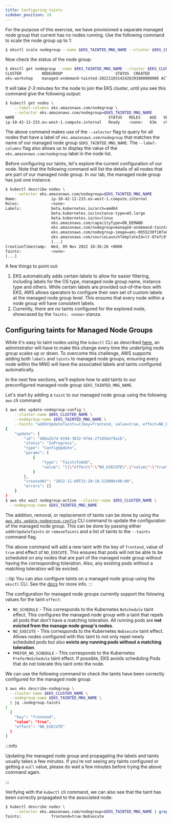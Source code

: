 ```yaml
---
title: Configuring taints
sidebar_position: 10
---
```


For the purpose of this exercise, we have provisioned a separate managed node group that current has no nodes running. Use the following command to scale the node group up to 1:

```bash hook=configure-taints
$ eksctl scale nodegroup --name $EKS_TAINTED_MNG_NAME --cluster $EKS_CLUSTER_NAME --nodes 1 --nodes-min 0 --nodes-max 1
```

Now check the status of the node group:

```bash
$ eksctl get nodegroup --name $EKS_TAINTED_MNG_NAME --cluster $EKS_CLUSTER_NAME
CLUSTER			NODEGROUP						STATUS	CREATED			MIN SIZE	MAX SIZE	DESIRED CAPACITY	INSTANCE TYPE	IMAGE ID		ASG NAME									TYPE
eks-workshop	managed-ondemand-tainted-20221103142426393800000006	ACTIVE	2022-11-03T14:24:28Z	0		1		1			m5.large	ami-0b55230f107a87100	eks-managed-ondemand-tainted-20221103142426393800000006-d0c21ef0-8024-f793-52a9-3ed57ca9d457	managed
```

It will take *2-3* minutes for the node to join the EKS cluster, until you see this command give the following output:

```bash
$ kubectl get nodes \
    --label-columns eks.amazonaws.com/nodegroup \
    --selector eks.amazonaws.com/nodegroup=$EKS_TAINTED_MNG_NAME
NAME                                         STATUS   ROLES    AGE   VERSION               NODEGROUP
ip-10-42-12-233.eu-west-1.compute.internal   Ready    <none>   63m   vVAR::KUBERNETES_NODE_VERSION   managed-ondemand-tainted-20221103142426393800000006
```

The above command makes use of the `--selector` flag to query for all nodes that have a label of `eks.amazonaws.com/nodegroup` that matches the name of our managed node group `$EKS_TAINTED_MNG_NAME`. The `--label-columns` flag also allows us to display the value of the `eks.amazonaws.com/nodegroup` label in the node list. 

Before configuring our taints, let's explore the current configuration of our node. Note that the following command will list the details of all nodes that are part of our managed node group. In our lab, the managed node group has just one instance. 

```bash
$ kubectl describe nodes \
    --selector eks.amazonaws.com/nodegroup=$EKS_TAINTED_MNG_NAME
Name:               ip-10-42-12-233.eu-west-1.compute.internal
Roles:              <none>
Labels:             beta.kubernetes.io/arch=amd64
                    beta.kubernetes.io/instance-type=m5.large
                    beta.kubernetes.io/os=linux
                    eks.amazonaws.com/capacityType=ON_DEMAND
                    eks.amazonaws.com/nodegroup=managed-ondemand-tainted-20221103142426393800000006
                    eks.amazonaws.com/nodegroup-image=ami-0b55230f107a87100
                    eks.amazonaws.com/sourceLaunchTemplateId=lt-07afc97c4940b6622
                    [...]
CreationTimestamp:  Wed, 09 Nov 2022 10:36:26 +0000
Taints:             <none>
[...]
```

A few things to point out:

1. EKS automatically adds certain labels to allow for easier filtering, including labels for the OS type, managed node group name, instance type and others. While certain labels are provided out-of-the-box with EKS, AWS allows operators to configure their own set of custom labels at the managed node group level. This ensures that every node within a node group will have consistent labels. 
2. Currently, there are no taints configured for the explored node, showcased by the `Taints: <none>` stanza. 

## Configuring taints for Managed Node Groups

While it's easy to taint nodes using the `kubectl` CLI as described [here](https://kubernetes.io/docs/concepts/scheduling-eviction/taint-and-toleration/#concepts), an administrator will have to make this change every time the underlying node group scales up or down. To overcome this challenge, AWS supports adding both `labels` and `taints` to managed node groups, ensuring every node within the MNG will have the associated labels and taints configured automatically. 

In the next few sections, we'll explore how to add taints to our preconfigured managed node group `$EKS_TAINTED_MNG_NAME`. 

Let's start by adding a `taint` to our managed node group using the following `aws` cli command: 

```bash timeout=180
$ aws eks update-nodegroup-config \
    --cluster-name $EKS_CLUSTER_NAME \
    --nodegroup-name $EKS_TAINTED_MNG_NAME \
    --taints "addOrUpdateTaints=[{key=frontend, value=true, effect=NO_EXECUTE}]"
{
    "update": {
        "id": "488a2b7d-9194-3032-974e-2f1056ef9a1b",
        "status": "InProgress",
        "type": "ConfigUpdate",
        "params": [
            {
                "type": "TaintsToAdd",
                "value": "[{\"effect\":\"NO_EXECUTE\",\"value\":\"true\",\"key\":\"frontend\"}]"
            }
        ],
        "createdAt": "2022-11-09T15:20:10.519000+00:00",
        "errors": []
    }
}
$ aws eks wait nodegroup-active --cluster-name $EKS_CLUSTER_NAME \
  --nodegroup-name $EKS_TAINTED_MNG_NAME
```

The addition, removal, or replacement of taints can be done by using the [`aws eks update-nodegroup-config`](https://docs.aws.amazon.com/cli/latest/reference/eks/update-nodegroup-config.html) CLI command to update the configuration of the managed node group. This can be done by passing either `addOrUpdateTaints` or `removeTaints` and a list of taints to the `--taints` command flag. 

The above command will add a new taint with the key of `frontend`, value of `true` and effect of `NO_EXECUTE`. This ensures that pods will not be able to be scheduled on any nodes that are part of the managed node group without having the corresponding toleration. Also, any existing pods without a matching toleration will be evicted. 

:::tip
You can also configure taints on a managed node group using the `eksctl` CLI. See the [docs](https://eksctl.io/usage/nodegroup-taints/) for more info.
:::

The configuration for managed node groups currently support the folowing values for the taint `effect`:
* `NO_SCHEDULE` - This corresponds to the Kubernetes `NoSchedule` taint effect. This configures the managed node group with a taint that repels all pods that don't have a matching toleration. All running pods are **not evicted from the manage node group's nodes**.
* `NO_EXECUTE` - This corresponds to the Kubernetes `NoExecute` taint effect. Allows nodes configured with this taint to not only repel newly scheduled pods but also **evicts any running pods without a matching toleration**.
* `PREFER_NO_SCHEDULE` - This corresponds to the Kubernetes `PreferNoSchedule` taint effect. If possible, EKS avoids scheduling Pods that do not tolerate this taint onto the node.

We can use the following command to check the taints have been correctly configured for the managed node group:

```bash
$ aws eks describe-nodegroup \
  --cluster-name $EKS_CLUSTER_NAME \
  --nodegroup-name $EKS_TAINTED_MNG_NAME \
  | jq .nodegroup.taints
[
  {
    "key": "frontend",
    "value": "true",
    "effect": "NO_EXECUTE"
  }
]
```

:::info

Updating the managed node group and propagating the labels and taints usually takes a few minutes. If you're not seeing any taints configured or getting a `null` value, please do wait a few minutes before trying the above command again. 

:::

Verifying with the `kubectl` cli command, we can also see that the taint has been correctly propagated to the associated node:

```bash
$ kubectl describe nodes \
    --selector eks.amazonaws.com/nodegroup=$EKS_TAINTED_MNG_NAME | grep Taints
Taints:             frontend=true:NoExecute
```

